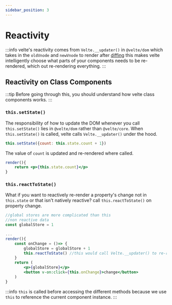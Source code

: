 ```yaml
---
sidebar_position: 3
---
```


# Reactivity

:::info
 velte's reactivity comes from `Velte.__updater()` in `@velte/dom` which takes in the `oldVnode` and `newVnode`  to render after [diffing](https://www.geeksforgeeks.org/explain-dom-diffing/) this makes velte intelligently choose what parts of your components needs to be re-rendered, which out re-rendering everything.
:::

## Reactivity on Class Components

:::tip
 Before going through this, you should understand how velte class components works. 
:::

### `this.setState()`

The responsibility of how to update the DOM whenever you call `this.setState()` lies in `@velte/dom` rather than `@velte/core`. When `this.setState()` is called, velte calls `Velte.__updater()` under the hood.

```js
this.setState({count: this.state.count + 1})
```

The value of `count` is updated and re-rendered where called.

```jsx
render(){
    return <p>{this.state.count}</p>
}
```

### `this.reactToState()`

What if you want to reactively re-render a property's change not in `this.state` or that isn't natively reactive?
call `this.reactToState()` on property change.

```jsx title="component.jsx"
//global stores are more complicated than this
//non reactive data
const globalStore = 1

...
render(){
    const onChange = ()=> {
        globalStore = globalStore + 1
        this.reactToState() //this would call Velte.__updater() to re-render change
    }
    return (
        <p>{globalStore}</p>
        <button v-on:click={this.onChange}>change</button>
    )
}

```

:::info
 `this` is called before accessing the different methods because we use `this` to reference the current component instance.
:::